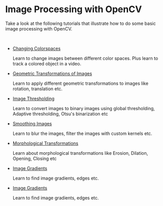 # Image Processing with OpenCV

<p>Take a look at the following tutorials that illustrate how to do some basic image processing with OpenCV.</p>
<p>&nbsp;</p>
<ul>
    <li>
        <p class="startli"><a class="el" href="https://docs.opencv.org/4.x/df/d9d/tutorial_py_colorspaces.html">Changing Colorspaces</a></p>
        <p class="startli">Learn to change images between different color spaces. Plus learn to track a colored object in a video.</p>
    </li>
    <li>
        <p class="startli"><a class="el" href="https://docs.opencv.org/4.x/da/d6e/tutorial_py_geometric_transformations.html">Geometric Transformations of Images</a></p>
        <p class="startli">Learn to apply different geometric transformations to images like rotation, translation etc.</p>
    </li>
    <li>
        <p class="startli"><a class="el" href="https://docs.opencv.org/4.x/d7/d4d/tutorial_py_thresholding.html">Image Thresholding</a></p>
        <p class="startli">Learn to convert images to binary images using global thresholding, Adaptive thresholding, Otsu's binarization etc</p>
    </li>
    <li>
        <p class="startli"><a class="el" href="https://docs.opencv.org/4.x/d4/d13/tutorial_py_filtering.html">Smoothing Images</a></p>
        <p class="startli">Learn to blur the images, filter the images with custom kernels etc.</p>
    </li>
    <li>
        <p class="startli"><a class="el" href="https://docs.opencv.org/4.x/d9/d61/tutorial_py_morphological_ops.html">Morphological Transformations</a></p>
        <p class="startli">Learn about morphological transformations like Erosion, Dilation, Opening, Closing etc</p>
    </li>
    <li>
        <p class="startli"><a class="el" href="https://docs.opencv.org/4.x/d5/d0f/tutorial_py_gradients.html">Image Gradients</a></p>
        <p class="startli">Learn to find image gradients, edges etc.</p>
    </li>
    </li>
    <li>
        <p class="startli"><a class="el" href="https://docs.opencv.org/4.x/d5/d0f/tutorial_py_gradients.html">Image Gradients</a></p>
        <p class="startli">Learn to find image gradients, edges etc.</p>
    </li>
</ul>
